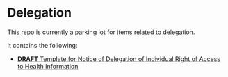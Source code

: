 Delegation
==========
This repo is currently a parking lot for items related to delegation.

It contains the following:


 * [__DRAFT__ Template for  Notice of Delegation of Individual Right of Access to Health Information](https://github.com/TransparentHealth/delegation/blob/master/IRAD.md)
 
